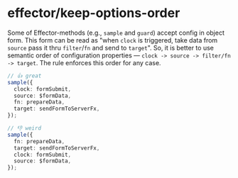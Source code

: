 # effector/keep-options-order

Some of Effector-methods (e.g., `sample` and `guard`) accept config in object form. This form can be read as "when `clock` is triggered, take data from `source` pass it thru `filter`/`fn` and send to `target`". So, it is better to use semantic order of configuration properties — `clock -> source -> filter/fn -> target`. The rule enforces this order for any case.

```ts
// 👍 great
sample({
  clock: formSubmit,
  source: $formData,
  fn: prepareData,
  target: sendFormToServerFx,
});

// 👎 weird
sample({
  fn: prepareData,
  target: sendFormToServerFx,
  clock: formSubmit,
  source: $formData,
});
```
